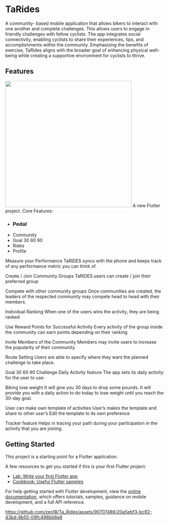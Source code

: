 # TaRides
A community- based mobile application that allows bikers to interact with one another and complete challenges. This allows users to engage in friendly challenges with fellow cyclists. The app integrates social connectivity, enabling cyclists to share their experiences, tips, and accomplishments within the community. Emphasizing the benefits of exercise, TaRides aligns with the broader goal of enhancing physical well-being while creating a supportive environment for cyclists to thrive. 

## Features



<img src="https://github.com/zeo18/Ta_Rides/assets/90707486/20a5ebf3-bc92-43bd-8b55-09fc498bb8e8" width="400"  />
A new Flutter project.
Core Features: 

<ul>
  <li ><h3>Pedal</h3></li>
  <li>Community</li>
  <li>Goal 30 60 90 </li>
  <li>Rides</li>
  <li>Profile</li>
</ul>

Measure your Performance 
TaRIDES syncs with the phone and keeps track of any performance metric you can think of.


Create / Join Community Groups
TaRIDES users can create / join their preferred group


Compete with other community groups
Once communities are created, the leaders of the respected community may compete head to head with their members.


Individual Ranking
When one of the users wins the activity, they are being ranked


Use Reward Points for Successful Activity
Every activity of the group inside the community can earn points depending on their ranking


Invite Members of the Community
Members may invite users to increase the popularity of their community. 


Route Setting 
Users are able to specify where they want the planned challenge to take place.

Goal 30 60 90 Challenge
Daily Activity feature
The app sets its daily activity for the user to use.

Biking lose weight
It will give you 30 days to drop some pounds. It will provide you with a daily action to do today to lose weight until you reach the 30-day goal.



User can make own template of activities
User’s makes the template and share to other user’s
Edit the template to its own preference
				
				




Tracker feature
Helps in tracing your path during your participation in the activity that you are joining.


## Getting Started

This project is a starting point for a Flutter application.

A few resources to get you started if this is your first Flutter project:

- [Lab: Write your first Flutter app](https://docs.flutter.dev/get-started/codelab)
- [Cookbook: Useful Flutter samples](https://docs.flutter.dev/cookbook)

For help getting started with Flutter development, view the
[online documentation](https://docs.flutter.dev/), which offers tutorials,
samples, guidance on mobile development, and a full API reference.


https://github.com/zeo18/Ta_Rides/assets/90707486/20a5ebf3-bc92-43bd-8b55-09fc498bb8e8

